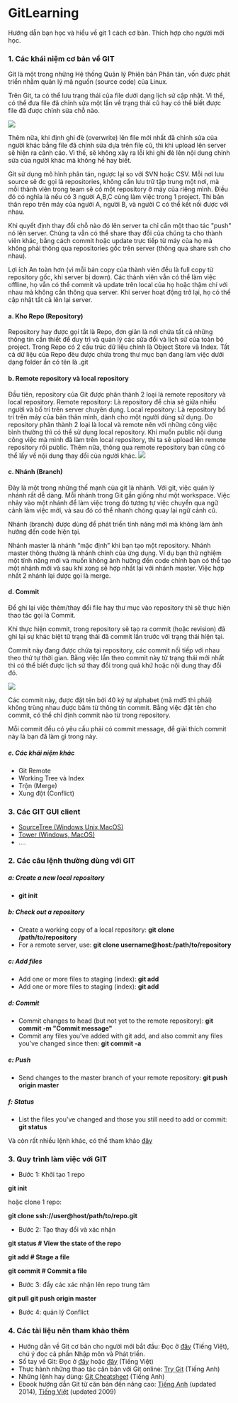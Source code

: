 # GitLearning
Hướng dẫn bạn học và hiểu về git 1 cách cơ bản. Thích hợp cho người mới học.
### 1. Các khái niệm cơ bản về GIT
Git là một trong những Hệ thống Quản lý Phiên bản Phân tán, vốn được phát triển nhằm quản lý mã nguồn (source code) của Linux.

Trên Git, ta có thể lưu trạng thái của file dưới dạng lịch sử cập nhật. Vì thế, có thể đưa file đã chỉnh sửa một lần về trạng thái cũ hay có thể biết được file đã được chỉnh sửa chỗ nào.

![](https://4.bp.blogspot.com/-ZYIJIZWTj-I/VTvM1dMdDCI/AAAAAAAACWA/_V9XNOLwkAw/s1600/2color-lightbg%402x.png)

Thêm nữa, khi định ghi đè (overwrite) lên file mới nhất đã chỉnh sửa của người khác bằng file đã chỉnh sửa dựa trên file cũ, thì khi upload lên server sẽ hiện ra cảnh cáo. Vì thế, sẽ không xảy ra lỗi khi ghi đè lên nội dung chỉnh sửa của người khác mà không hề hay biết.

Git sử dụng mô hình phân tán, ngược lại so với SVN hoặc CSV. Mỗi nơi lưu source sẽ đc gọi là repositories, không cần lưu trữ tập trung một nơi, mà mỗi thành viên trong team sẽ có một repository ở máy của riêng mình.
Điều đó có nghĩa là nếu có 3 người A,B,C cùng làm việc trong 1 project. Thì bản thân repo trên máy của người A, người B, và người C có thể kết nối được với nhau.

Khi quyết định thay đổi chỗ nào đó lên server ta chỉ cần một thao tác "push" nó lên server. Chúng ta vẫn có thể share thay đổi của chúng ta cho thành viên khác, bằng cách commit hoặc update trực tiếp từ máy của họ mà không phải thông qua repositories gốc trên server (thông qua share ssh cho nhau).

Lợi ích
An toàn hơn (vì mỗi bản copy của thành viên đều là full copy từ repository gốc, khi server bị down).
Các thành viên vẫn có thể làm việc offline, họ vẫn có thể commit và update trên local của họ hoặc thậm chí với nhau mà không cần thông qua server.
Khi server hoạt động trở lại, họ có thể cập nhật tất cả lên lại server.
#### a. Kho Repo (Repository)
Repository hay được gọi tắt là Repo, đơn giản là nơi chứa tất cả những thông tin cần thiết để duy trì và quản lý các sửa đổi và lịch sử của toàn bộ project. Trong Repo có 2 cấu trúc dữ liệu chính là Object Store và Index. Tất cả dữ liệu của Repo đèu được chứa trong thư mục bạn đang làm việc dưới dạng folder ẩn có tên là .git

#### b. Remote repository và local repository
Đầu tiên, repository của Git được phân thành 2 loại là remote repository và local repository.
Remote repository: Là repository để chia sẻ giữa nhiều người và bố trí trên server chuyên dụng.
Local repository: Là repository bố trí trên máy của bản thân mình, dành cho một người dùng sử dụng.
Do repository phân thành 2 loại là local và remote nên với những công việc bình thường thì có thể sử dụng local repository. Khi muốn public nội dung công việc mà mình đã làm trên local repository, thì ta sẽ upload lên remote repository rồi public. Thêm nữa, thông qua remote repository bạn cũng có thể lấy về nội dung thay đổi của người khác.
![](https://2.bp.blogspot.com/-aBPG-ztqfk0/VTvHH59jZkI/AAAAAAAACVc/eXqR_iG3oys/s1600/basic-remote-workflow.png)

#### c. Nhánh (Branch)
Đây là một trong những thế mạnh của git là nhánh. Với git, việc quản lý nhánh rất dễ dàng. Mỗi nhánh trong Git gần giống như một workspace. Việc nhảy vào một nhánh để làm việc trong đó tương tự việc chuyển qua ngữ cảnh làm việc mới, và sau đó có thể nhanh chóng quay lại ngữ cảnh cũ.

Nhánh (branch) được dùng để phát triển tính năng mới mà không làm ảnh hưởng đến code hiện tại.

Nhánh master là nhánh “mặc định” khi bạn tạo một repository.
Nhánh master thông thường là nhánh chính của ứng dụng. Ví dụ bạn thử nghiệm một tính năng mới và muốn không ảnh hưởng đến code chính bạn có thể tạo một nhánh mới và sau khi xong sẽ hợp nhất lại với nhánh master. Việc hợp nhất 2 nhánh lại được gọi là merge.


#### d. Commit
Để ghi lại việc thêm/thay đổi file hay thư mục vào repository thì sẽ thực hiện thao tác gọi là Commit.

Khi thực hiện commit, trong repository sẽ tạo ra commit (hoặc revision) đã ghi lại sự khác biệt từ trạng thái đã commit lần trước với trạng thái hiện tại.

Commit này đang được chứa tại repository, các commit nối tiếp với nhau theo thứ tự thời gian. Bằng việc lần theo commit này từ trạng thái mới nhất thì có thể biết được lịch sử thay đổi trong quá khứ hoặc nội dung thay đổi đó.

![](https://2.bp.blogspot.com/-ck1jR2dDy6s/VTvIjBktgaI/AAAAAAAACVo/D-_6lpJqojQ/s1600/capture_intro1_3_1.png)

Các commit này, được đặt tên bởi 40 ký tự alphabet (mã md5 thì phải) không trùng nhau được băm từ thông tin commit. Bằng việc đặt tên cho commit, có thể chỉ định commit nào từ trong repository.

Mỗi commit đều có yêu cầu phải có commit message, để giải thích commit này là bạn đã làm gì trong này.
##### e. Các khái niệm khác
- Git Remote
- Working Tree và Index
- Trộn (Merge)
- Xung đột (Conflict)

### 3. Các GIT GUI client
- [SourceTree (Windows,Unix,MacOS)](https://www.sourcetreeapp.com/)
- [Tower (Windows, MacOS)](https://www.git-tower.com/)
- ....

### 2. Các câu lệnh thường dùng với GIT
##### a: Create a new local repository
- **git init**

##### b: Check out a repository
- Create a working copy of a local repository: **git clone /path/to/repository**
- For a remote server, use: **git clone username@host:/path/to/repository**

##### c: Add files
- Add one or more files to staging (index): **git add <filename>**
- Add one or more files to staging (index): **git add**

##### d: Commit
- Commit changes to head (but not yet to the remote repository): **git commit -m "Commit message"**
- Commit any files you've added with git add, and also commit any files you've changed since then: **git commit -a**

##### e: Push
- Send changes to the master branch of your remote repository:
**git push origin master**

##### f: Status
- List the files you've changed and those you still need to add or commit:	**git status**

Và còn rất nhiều lệnh khác, có thể tham khảo [đây](https://confluence.atlassian.com/bitbucketserver/basic-git-commands-776639767.html)
### 3. Quy trình làm việc với GIT
- Bước 1: Khởi tạo 1 repo

**git init**

hoặc clone 1 repo:

**git clone ssh://user@host/path/to/repo.git**
- Bước 2: Tạo thay đổi và xác nhận

**git status # View the state of the repo**

**git add <some-file> # Stage a file**

**git commit # Commit a file</some-file>**

- Bước 3: đẩy các xác nhận lên repo trung tâm

**git pull**
**git push origin master**
- Bước 4: quản lý Conflict


### 4. Các tài liệu nên tham khảo thêm
- Hướng dẫn về Git cơ bản cho người mới bắt đầu: Đọc ở [đây](https://backlog.com/git-tutorial/vn/intro/intro1_1.html) (Tiếng Việt), chú ý đọc cả phần Nhập môn và Phát triển.
- Sổ tay về Git: Đọc ở [đây](http://hnq90.github.io/git-guide/index.vi.html) hoặc [đây](https://learnxinyminutes.com/docs/vi-vn/git-vi/) (Tiếng Việt)
- Thực hành những thao tác căn bản với Git online: [Try Git](http://try.github.io/) (Tiếng Anh)
- Những lệnh hay dùng: [Git Cheatsheet](https://www.git-tower.com/blog/git-cheat-sheet/) (Tiếng Anh)
- Ebook hướng dẫn Git từ căn bản đến nâng cao: [Tiếng Anh](https://git-scm.com/book/en/v2) (updated 2014), [Tiếng Việt](https://git-scm.com/book/vi/v1) (updated 2009)
